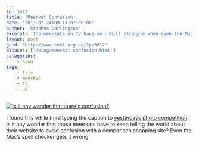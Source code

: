 ```yaml
---
id: 3612
title: 'Meerkat Confusion'
date: '2013-02-24T09:11:07+00:00'
author: 'Stephen Darlington'
excerpt: 'The meerkats on TV have an uphill struggle when even the Mac''s spell checker doesn''t understand their plight.'
layout: post
guid: 'http://www.zx81.org.uk/?p=3612'
aliases: ['/blog/meerkat-confusion.html']
categories:
    - Blog
tags:
    - life
    - meerkat
    - tv
    - uk
---
```


[![Is it any wonder that there's confusion?](https://i0.wp.com/farm9.staticflickr.com/8518/8503192056_13f87d5acb.jpg?resize=295%2C121)](http://www.flickr.com/photos/stephendarlington/8503192056/ "Is it any wonder that there's confusion? by stephendarlington, on Flickr")

I found this while (mis)typing the caption to [yesterdays photo competition](http://www.zx81.org.uk/photography/keep-it-simple.html "Keep It Simple"). Is it any wonder that those meerkats have to keep telling the world about their website to avoid confusion with a comparison shopping site? Even the Mac’s spell checker gets it wrong.